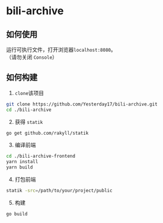 # bili-archive

## 如何使用

运行可执行文件，打开浏览器`localhost:8080`。  
（请勿关闭 `Console`）

## 如何构建

1. `clone`该项目

```bash
git clone https://github.com/Yesterday17/bili-archive.git
cd ./bili-archive
```

2. 获得 `statik`

```bash
go get github.com/rakyll/statik
```

3. 编译前端

```bash
cd ./bili-archive-frontend
yarn install
yarn build
```

4. 打包前端

```bash
statik -src=/path/to/your/project/public
```

5. 构建

```bash
go build
```
